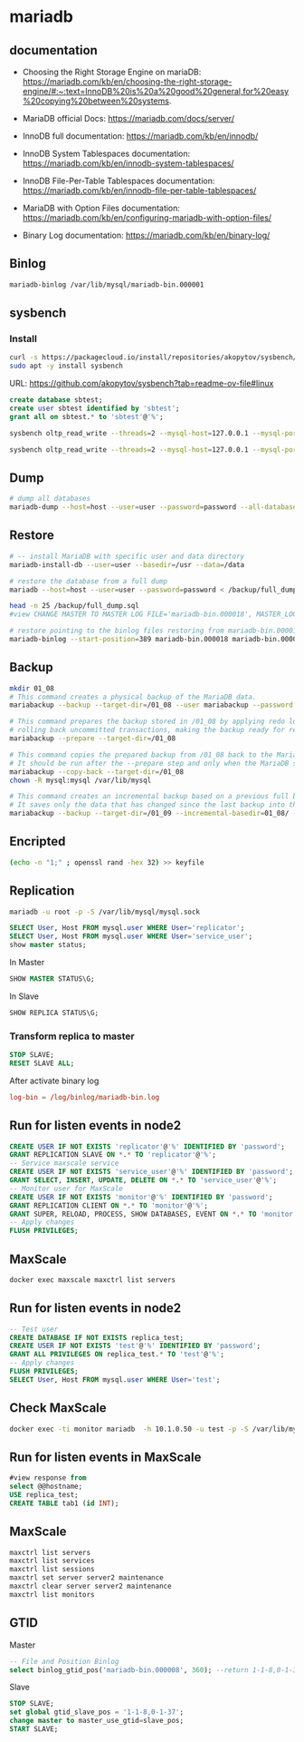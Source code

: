 # mariadb

## documentation

- Choosing the Right Storage Engine on mariaDB:
https://mariadb.com/kb/en/choosing-the-right-storage-engine/#:~:text=InnoDB%20is%20a%20good%20general,for%20easy%20copying%20between%20systems.


- MariaDB official Docs:
https://mariadb.com/docs/server/


- InnoDB full documentation:
https://mariadb.com/kb/en/innodb/


- InnoDB System Tablespaces documentation:
https://mariadb.com/kb/en/innodb-system-tablespaces/


- InnoDB File-Per-Table Tablespaces documentation:
https://mariadb.com/kb/en/innodb-file-per-table-tablespaces/


- MariaDB with Option Files documentation:
https://mariadb.com/kb/en/configuring-mariadb-with-option-files/


- Binary Log documentation:
https://mariadb.com/kb/en/binary-log/

## Binlog

```bash
mariadb-binlog /var/lib/mysql/mariadb-bin.000001
```

## sysbench

### Install

```bash
curl -s https://packagecloud.io/install/repositories/akopytov/sysbench/script.deb.sh | sudo bash
sudo apt -y install sysbench
```

URL: https://github.com/akopytov/sysbench?tab=readme-ov-file#linux

```sql
create database sbtest;
create user sbtest identified by 'sbtest';
grant all on sbtest.* to 'sbtest'@'%';
```

```bash
sysbench oltp_read_write --threads=2 --mysql-host=127.0.0.1 --mysql-port=3336 --mysql-user=sbtest --mysql-password=sbtest --tables=10 --table-size=100000 prepare

sysbench oltp_read_write --threads=2 --mysql-host=127.0.0.1 --mysql-port=3336 --mysql-user=sbtest --mysql-password=sbtest --tables=10 --table-size=100000 --report-interval=10 --time=20 run
```

## Dump

```bash
# dump all databases
mariadb-dump --host=host --user=user --password=password --all-databases --flush-host --single-transaction --master-data=1 --flush-privileges --quick --triggers --routines --events --hexa-blob > /backup/full_dump.sql
```

## Restore

```bash
# -- install MariaDB with specific user and data directory
mariadb-install-db --user=user --basedir=/usr --data=/data

# restore the database from a full dump
mariadb --host=host --user=user --password=password < /backup/full_dump.sql

head -n 25 /backup/full_dump.sql
#view CHANGE MASTER TO MASTER LOG FILE='mariadb-bin.000018', MASTER_LOG_POS=389

# restore pointing to the binlog files restoring from mariadb-bin.000018 and mariadb-bin.000019
mariadb-binlog --start-position=389 mariadb-bin.000018 mariadb-bin.000019 | mariadb -u root -p
```

## Backup

```bash
mkdir 01_08
# This command creates a physical backup of the MariaDB data.
mariabackup --backup --target-dir=/01_08 --user mariabackup --password 123456

# This command prepares the backup stored in /01_08 by applying redo logs and
# rolling back uncommitted transactions, making the backup ready for restoration
mariabackup --prepare --target-dir=/01_08

# This command copies the prepared backup from /01_08 back to the MariaDB data directory.
# It should be run after the --prepare step and only when the MariaDB server is stopped.
mariabackup --copy-back --target-dir=/01_08
chown -R mysql:mysql /var/lib/mysql

# This command creates an incremental backup based on a previous full backup stored in 01_08/.
# It saves only the data that has changed since the last backup into the /01_09 directory.
mariabackup --backup --target-dir=/01_09 --incremental-basedir=01_08/ --user mariabackup --password 123456
```

## Encripted

```bash
(echo -n "1;" ; openssl rand -hex 32) >> keyfile
```

## Replication

```bash
mariadb -u root -p -S /var/lib/mysql/mysql.sock
```

```sql
SELECT User, Host FROM mysql.user WHERE User='replicator';
SELECT User, Host FROM mysql.user WHERE User='service_user';
show master status;
```

In Master

```sql
SHOW MASTER STATUS\G;
```

In Slave

```sql
SHOW REPLICA STATUS\G;
```

### Transform replica to master

```sql
STOP SLAVE;
RESET SLAVE ALL;
```

After activate binary log

```conf
log-bin = /log/binlog/mariadb-bin.log
```

## Run for listen events in node2

```sql
CREATE USER IF NOT EXISTS 'replicator'@'%' IDENTIFIED BY 'password';
GRANT REPLICATION SLAVE ON *.* TO 'replicator'@'%';
-- Service maxscale service
CREATE USER IF NOT EXISTS 'service_user'@'%' IDENTIFIED BY 'password';
GRANT SELECT, INSERT, UPDATE, DELETE ON *.* TO 'service_user'@'%';
-- Monitor user for MaxScale
CREATE USER IF NOT EXISTS 'monitor'@'%' IDENTIFIED BY 'password';
GRANT REPLICATION CLIENT ON *.* TO 'monitor'@'%';
GRANT SUPER, RELOAD, PROCESS, SHOW DATABASES, EVENT ON *.* TO 'monitor'@'%';
-- Apply changes
FLUSH PRIVILEGES;
```

## MaxScale

```bash
docker exec maxscale maxctrl list servers
```

## Run for listen events in node2

```sql
-- Test user
CREATE DATABASE IF NOT EXISTS replica_test;
CREATE USER IF NOT EXISTS 'test'@'%' IDENTIFIED BY 'password';
GRANT ALL PRIVILEGES ON replica_test.* TO 'test'@'%';
-- Apply changes
FLUSH PRIVILEGES;
SELECT User, Host FROM mysql.user WHERE User='test';
```

## Check MaxScale

```bash
docker exec -ti monitor mariadb  -h 10.1.0.50 -u test -p -S /var/lib/mysql/mysql.sock replica_test
```

## Run for listen events in MaxScale

```sql
#view response from
select @@hostname;
USE replica_test;
CREATE TABLE tab1 (id INT);
```

## MaxScale

```bash
maxctrl list servers
maxctrl list services
maxctrl list sessions
maxctrl set server server2 maintenance
maxctrl clear server server2 maintenance
maxctrl list monitors
```
## GTID

Master

```sql
-- File and Position Binlog
select binlog_gtid_pos('mariadb-bin.000008', 360); --return 1-1-8,0-1-37
```

Slave

```sql
STOP SLAVE;
set global gtid_slave_pos = '1-1-8,0-1-37';
change master to master_use_gtid=slave_pos;
START SLAVE;
```